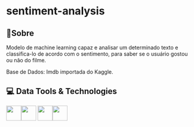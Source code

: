 <h1>sentiment-analysis
</h1>

<h2>💬Sobre</h2>
<p>Modelo de machine learning capaz e analisar um determinado texto e classifica-lo de acordo com o sentimento, para saber se o usuário gostou ou não do filme.

Base de Dados: Imdb importada do Kaggle.

</p>

##  💻 Data Tools & Technologies
  <img src="https://cdn.jsdelivr.net/gh/devicons/devicon@latest/icons/python/python-original.svg" width="40" height="40" /><img src="https://cdn.jsdelivr.net/gh/devicons/devicon@latest/icons/pandas/pandas-original-wordmark.svg" width="40" height="40"  /> <img src="https://cdn.jsdelivr.net/gh/devicons/devicon@latest/icons/matplotlib/matplotlib-original.svg" width="40" height="40"/><img src="https://cdn.jsdelivr.net/gh/devicons/devicon@latest/icons/scikitlearn/scikitlearn-original.svg" width="40" height="40" />

